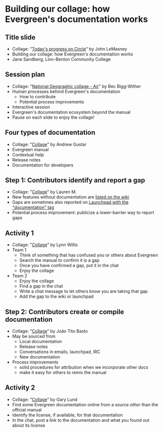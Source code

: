 # Building our collage: how Evergreen's documentation works

## Title slide

* Collage: "[Today's progress on Circle](https://flic.kr/p/RBXmJ6)" by John LeMasney
* Building our collage: how Evergreen's documentation works
* Jane Sandberg, Linn-Benton Community College

## Session plan

* Collage: "[National Geographic collage - Air](https://www.flickr.com/photos/redaktor/8638965731)" by Bec Bigg-Wither
* Human processes behind Evergreen's documentation
  * How to contribute
  * Potential process improvements
* Interactive session
* Evergreen's documentation ecosystem beyond the manual
* Pause on each slide to enjoy the collage!

## Four types of documentation

* Collage: "[Collage](https://flic.kr/p/edhRHN)" by Andrew Gustar
* Evergreen manual
* Contextual help
* Release notes
* Documentation for developers

## Step 1: Contributors identify and report a gap

* Collage: "[Collage](https://flic.kr/p/bK8kbM)" by Lauren M.
* New features without documentation are [listed on the wiki](https://wiki.evergreen-ils.org/doku.php?id=evergreen-docs:documentation_needs)
* Gaps are sometimes also reported on [Launchpad with the "documentation" tag](https://bugs.launchpad.net/evergreen/+bugs?field.tag=documentation)
* Potential process improvement: publicize a lower-barrier way to report gaps

## Activity 1

* Collage: "[Collage](https://flic.kr/p/5ywgxn)" by Lynn Willis
* Team 1
  * Think of something that has confused you or others about Evergreen
  * Search the manual to confirm it is a gap
  * Once you have confirmed a gap, put it in the chat
  * Enjoy the collage
* Team 2
  * Enjoy the collage
  * Find a gap in the chat
  * Write a chat message to let others know you are taking that gap
  * Add the gap to the wiki or launchpad

## Step 2: Contributors create or compile documentation

* Collage: "[Collage](https://flic.kr/p/qvWC)" by João Tito Basto
* May be sourced from
  * Local documentation
  * Release notes
  * Conversations in emails, launchpad, IRC
  * New documentation
* Process improvements
  * solid procedures for attribution when we incorporate other docs
  * make it easy for others to remix the manual


## Activity 2

* Collage: "[Collage](https://www.flickr.com/photos/gelund/49722052843/)" by Gary Lund
* Find some Evergreen documentation online from a source *other* than the official manual
* Identify the license, if available, for that documentation
* In the chat, post a link to the documentation and what you found out about its license

